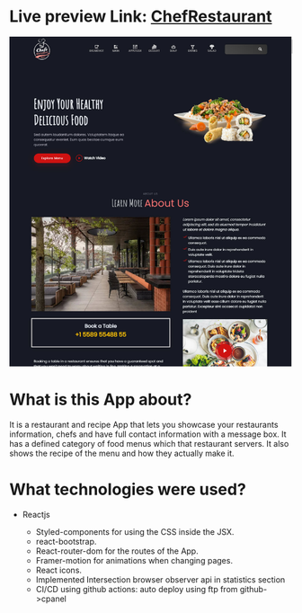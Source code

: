 # Live preview Link: <a href='ramrachai.com/chefrestaurant'>ChefRestaurant </a>

![Recipe App Image](./pic.jpg "Recipe App image")

# What is this App about?

It is a restaurant and recipe App that lets you showcase your restaurants information, chefs and have full contact information with a message box. It has a defined category of food menus which that restaurant servers. It also shows the recipe of the menu and how they actually make it.

# What technologies were used?

- Reactjs

  - Styled-components for using the CSS inside the JSX.
  - react-bootstrap.
  - React-router-dom for the routes of the App.
  - Framer-motion for animations when changing pages.
  - React icons.
  - Implemented Intersection browser observer api in statistics section
  - CI/CD using github actions: auto deploy using ftp from github->cpanel
